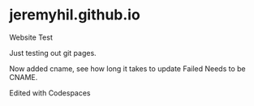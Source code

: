 jeremyhil.github.io
===================

Website Test

Just testing out git pages.

Now added cname, see how long it takes to update Failed Needs to be CNAME.

Edited with Codespaces

